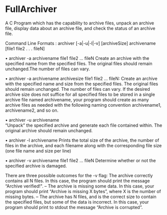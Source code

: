 # FullArchiver
A C Program which has the capability to archive files, unpack an archive file, display data about an archive file, and check the status of an archive file.

Command Line Formats : archiver [-a|-u|-l|-v] [archiveSize] archivename [file1 file2 . . . fileN]

• archiver -a archivename file1 file2 ... fileN
Create an archive with the specified 
name from the specified files. The original files should remain unchanged.The number of files can vary.

• archiver -a archivename archivesize file1 file2 ... fileN: Create an archive with
the specified name and size from the specified files. The original files should remain unchanged.
The number of files can vary. If the desired archive size does not suffice for all specified files
to be stored in a single archive file named archivename, your program should create as many
archive files as needed with the following naming convention archivename1, archivename2,
and so on.

• archiver -u archivename  
“Unpack” the specified archive and generate each file contained
within. The original archive should remain unchanged.

• archiver -l archivename
Prints the total size of the archive, the number of files in the archive, 
and each filename along with the corresponding file size (one file name and size per line)

• archiver -v archivename file1 file2 ... fileN 
Determine whether or not the specified archive is damaged. 

There are three possible outcomes for the -v flag:
The archive correctly contains all N files. In this case, the program should print the
message “Archive verified!".
– The archive is missing some data. In this case, your program should print “Archive is
missing X bytes”, where X is the number of missing bytes.
– The archive has N files, and is the correct size to contain the specified files, but some
of the data is incorrect. In this case, your program should print to stdout the message
“Archive is corrupted”.


